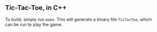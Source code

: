 ## Tic-Tac-Toe, in C++

To build, simply run `make`. This will generate a binary file `TicTacToe`, which can be run to play the game.
